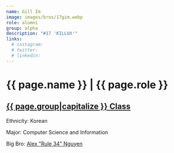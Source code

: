 ```yaml
---
name: Gill Im
image: images/bros/17gim.webp
role: alumni
group: alpha
description: "#17 'KILLUΛ'"
links:
  # instagram: 
  # twitter: 
  # linkedin: 
---
```


# {{ page.name }} | {{ page.role }} 
    
## [{{ page.group|capitalize }} Class](/ah/{{page.group}}s)
    
Ethnicity: Korean

Major: Computer Science and Information

Big Bro: [Alex "Rule 34" Nguyen](05anguyen)


